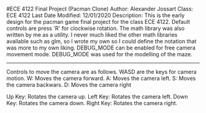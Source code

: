 #ECE 4122 Final Project (Pacman Clone)
Author: Alexander Jossart
Class: ECE 4122
Last Date Modified: 12/01/2020
Description:
This is the early design for the pacman game
final project for the class ECE 4122. Default controls
are press 'R' for clockwise rotation. The math library was
also written by me as a utility. I never much liked the other
math libraries available such as glm, so I wrote my own so I could
define the notation that was more to my own liking. DEBUG_MODE
can be enabled for free camera movement mode.
DEBUG_MODE was used for the modelling of the maze.

----------------------------------------------------------------------

Controls to move the camera are as follows.
WASD are the keys for camera motion.
W: Moves the camera forward.
A: Moves the camera left.
S: Moves the camera backwars.
D: Moves the camera right

Up Key: Rotates the camera up.
Left Key: Rotates the camera left.
Down Key: Rotates the camera down.
Right Key: Rotates the camera right.